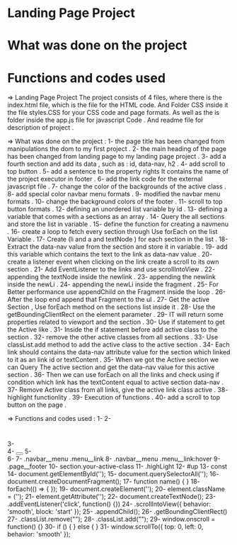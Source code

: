 # Landing Page Project
# What was done on the project
# Functions and codes used



=> Landing Page Project
The project consists of 4 files, where there is the index.html file, which is the file for the HTML code.
And Folder CSS inside it the file styles.CSS for your CSS code and page formats.
As well as the is folder inside the app.js file for javascript Code .
And readme file for description of project .

=> What was done on the project :
1- the page title has been changed from manipulations the dom to my first project .
2- the main heading of the page has been changed from landing page to my landing page project .
3- add a fourth section and add its data , such as : id, data-nav, h2 .
4- add scroll to top button .
5- add a sentence to the property rights It contains the name of the project executor in footer .
6- add the link code for the external javascript file .
7- change the color of the backgrounds of the active class .
8- add special color navbar menu formats .
9- modified the navbar menu formats .
10- change the background colors of the footer .
11- scroll to top button formats .
12- defining an unordered list variable by id .
13- defining a variable that comes with a sections as an array .
14- Query the all sections and store the list in variable . 
15- define the function for creating a navmenu .
16- create a loop to fetch every section through Use forEach on the list Variable .
17- Create (li and a and textNode ) for each section in the list .
18- Extract the data-nav value from the section and store it in variable .
19- add this variable which contains the text to the link as data-nav value .
20- create a listener event when clicking on the link create a scroll to its own section .
21- Add EventListener to the links and use scrollIntoView .
22- appending the textNode inside the newlink . 
23- appending the newlink inside the newLi .
24- appending the newLi inside the fragment .
25- For Better performance use appendChild on the Fragment inside the loop .
26- After the loop end append that Fragment to the ul .
27- Get the active Section , Use forEach method on the sections list inside it .
28- Use the getBoundingClientRect on the element parameter .
29- IT will return some properties related to viewport and the section .
30- Use if statement to get the Active like .
31- Inside the if statement before add active class to the section .
32- remove the other active classes from all sections .
33- Use classList.add method to add the active class to the active section .
34- Each link should contains the data-nav attribute value for the section which linked to it as an link id or textContent .
35- When we got the Active section we can Query The active section and get the data-nav value for this active section .
36- Then we can use forEach on all the links and check using if condition which link has the textContent equal to active section data-nav .
37- Remove Active class from all links, give the active link class active .
38- highlight functionlity .
39- Execution of functions .
40- add a scroll to top button on the page .

=> Functions and codes used :
1- <title></title>
2- <h1></h1>
3- <section></section>
4- <button></button>
5- <footer></footer>
6- <script src=""></script>
7- .navbar__menu .menu__link
8- .navbar__menu .menu__link:hover
9- .page__footer
10- section.your-active-class
11- .highLight
12- #up 
13- const
14- document.getElementById('');
15- document.querySelectorAll('');
16- document.createDocumentFragment();
17- function name() { }
18- forEach(() => { });
19- document.createElement('');
20- element.className = ('');
21- element.getAttribute('');
22- document.createTextNode();
23- .addEventListener('click', function() {})
24- .scrollIntoView({ behavior: 'smooth', block: 'start' });
25- .appendChild();
26- .getBoundingClientRect()
27- .classList.remove("");
28- .classList.add("");
29- window.onscroll = function() {}
30- if () { } else { }
31- window.scrollTo({ top: 0, left: 0, behavior: 'smooth' });




